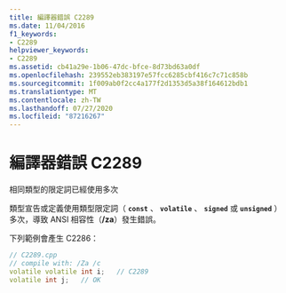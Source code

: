 ```yaml
---
title: 編譯器錯誤 C2289
ms.date: 11/04/2016
f1_keywords:
- C2289
helpviewer_keywords:
- C2289
ms.assetid: cb41a29e-1b06-47dc-bfce-8d73bd63a0df
ms.openlocfilehash: 239552eb383197e57fcc6285cbf416c7c71c858b
ms.sourcegitcommit: 1f009ab0f2cc4a177f2d1353d5a38f164612bdb1
ms.translationtype: MT
ms.contentlocale: zh-TW
ms.lasthandoff: 07/27/2020
ms.locfileid: "87216267"
---
```

# <a name="compiler-error-c2289"></a>編譯器錯誤 C2289

相同類型的限定詞已經使用多次

類型宣告或定義使用類型限定詞（ **`const`** 、 **`volatile`** 、 **`signed`** 或 **`unsigned`** ）多次，導致 ANSI 相容性（**/za**）發生錯誤。

下列範例會產生 C2286：

```cpp
// C2289.cpp
// compile with: /Za /c
volatile volatile int i;   // C2289
volatile int j;   // OK
```
